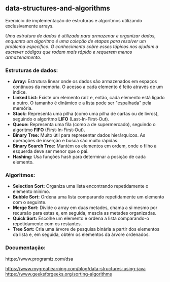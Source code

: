 <h2>data-structures-and-algorithms</h2>
Exercício de implementação de estruturas e algoritmos utilizando exclusivamente arrays.

<i>Uma estrutura de dados é utilizada para armazenar e organizar dados, enquanto um algoritmo é uma coleção de etapas para resolver um problema específico. O conhecimento sobre esses tópicos nos ajudam a escrever códigos que rodam mais rápido e requerem menos armazenamento.</i>

<h3>Estruturas de dados:</h3>

- <b>Array:</b> Estrutura linear onde os dados são armazenados em espaços contínuos da memória. O acesso a cada elemento é feito através de um índice.
- <b>Linked List:</b> Existe um elemento raíz e, então, cada elemento está ligado a outro. O tamanho é dinâmico e a lista pode ser "espalhada" pela memória.
- <b>Stack:</b> Representa uma pilha (como uma pilha de cartas ou de livros), seguindo o algoritmo ****LIFO**** (Last-In-First-Out).
- <b>Queue:</b> Representa uma fila (como a de supermercado), seguindo o algoritmo ****FIFO**** (First-In-First-Out).
- <b>Binary Tree:</b> Muito útil para representar dados hierárquicos. As operações de inserção e busca são muito rápidas.
- <b>Binary Search Tree:</b> Mantém os elementos em ordem, onde o filho à esquerda deve ser menor que o pai.
- <b>Hashing:</b> Usa funções hash para determinar a posição de cada elemento.


<h3>Algoritmos:</h3>

- <b>Selection Sort:</b> Organiza uma lista encontrando repetidamente o elemento mínimo.
- <b>Bubble Sort:</b> Ordena uma lista comparando repetidamente um elemento com o seguinte.
- <b>Merge Sort:</b> Divide o array em duas metades, chama a si mesmo por recursão para estas e, em seguida, mescla as metades organizadas.
- <b>Quick Sort:</b> Escolhe um elemento e ordena a lista comparando-o repetidamente com os restantes.
- <b>Tree Sort:</b> Cria uma árvore de pesquisa binária a partir dos elementos da lista e, em seguida, obtém os elementos da árvore ordenados.

<h3>Documentação:</h3>
https://www.programiz.com/dsa  

https://www.mygreatlearning.com/blog/data-structures-using-java                                                    
https://www.geeksforgeeks.org/sorting-algorithms                       
